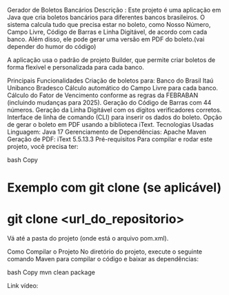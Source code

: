 
Gerador de Boletos Bancários
Descrição :
Este projeto é uma aplicação em Java que cria boletos bancários para diferentes bancos brasileiros. O sistema calcula tudo que precisa estar no boleto, como Nosso Número, Campo Livre, Código de Barras e Linha Digitável, de acordo com cada banco. Além disso, ele pode gerar uma versão em PDF do boleto.(vai depender do humor do código)

A aplicação usa o padrão de projeto Builder, que permite criar boletos de forma flexível e personalizada para cada banco.

Principais Funcionalidades
Criação de boletos para:
Banco do Brasil
Itaú Unibanco
Bradesco
Cálculo automático do Campo Livre para cada banco.
Cálculo do Fator de Vencimento conforme as regras da FEBRABAN (incluindo mudanças para 2025).
Geração do Código de Barras com 44 números.
Geração da Linha Digitável com os dígitos verificadores corretos.
Interface de linha de comando (CLI) para inserir os dados do boleto.
Opção de gerar o boleto em PDF usando a biblioteca iText.
Tecnologias Usadas
Linguagem: Java 17
Gerenciamento de Dependências: Apache Maven
Geração de PDF: iText 5.5.13.3
Pré-requisitos
Para compilar e rodar este projeto, você precisa ter:

bash
Copy
# Exemplo com git clone (se aplicável)
# git clone <url_do_repositorio>
Vá até a pasta do projeto (onde está o arquivo pom.xml).

Como Compilar o Projeto
No diretório do projeto, execute o seguinte comando Maven para compilar o código e baixar as dependências:

bash
Copy
mvn clean package

Link vídeo: 

